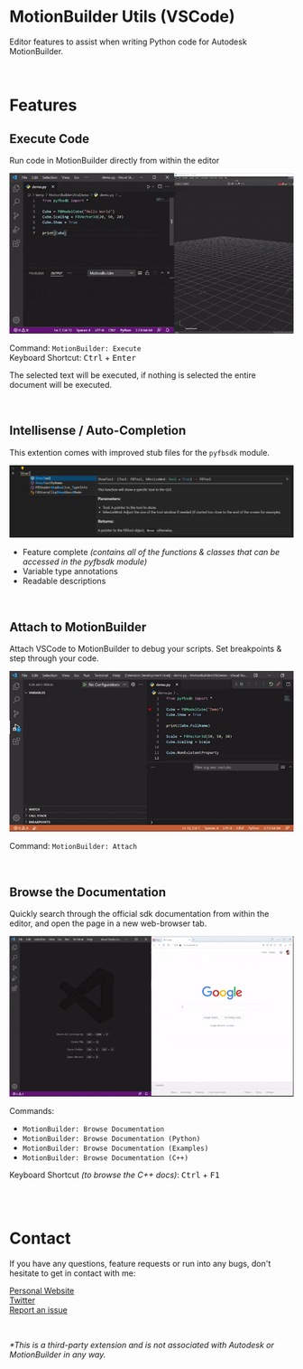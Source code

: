 # MotionBuilder Utils (VSCode)

Editor features to assist when writing Python code for Autodesk MotionBuilder.

<br>

# Features

## Execute Code

Run code in MotionBuilder directly from within the editor

![execute code in MB demo](https://github.com/nils-soderman/vscode-motionbuilder-utils/blob/main/media/demo/demo-exec.gif?raw=true)

Command: `MotionBuilder: Execute` <br>
Keyboard Shortcut: <kbd>Ctrl</kbd> + <kbd>Enter</kbd>

The selected text will be executed, if nothing is selected the entire document will be executed.

<br>

## Intellisense / Auto-Completion

This extention comes with improved stub files for the `pyfbsdk` module.  

![Better auto-completion demo](https://github.com/nils-soderman/vscode-motionbuilder-utils/blob/main/media/demo/auto-completion.jpg?raw=true)

* Feature complete _(contains all of the functions & classes that can be accessed in the pyfbsdk module)_
* Variable type annotations
* Readable descriptions

<br>

## Attach to MotionBuilder

Attach VSCode to MotionBuilder to debug your scripts. Set breakpoints & step through your code.

![Better auto-completion demo](https://github.com/nils-soderman/vscode-motionbuilder-utils/blob/main/media/demo/demo-debug.gif?raw=true)

Command: `MotionBuilder: Attach`

<br>

## Browse the Documentation

Quickly search through the official sdk documentation from within the editor, and open the page in a new web-browser tab.

![Browse docs demo](https://github.com/nils-soderman/vscode-motionbuilder-utils/blob/main/media/demo/demo-docs.gif?raw=true)

Commands: 
- `MotionBuilder: Browse Documentation`
- `MotionBuilder: Browse Documentation (Python)`
- `MotionBuilder: Browse Documentation (Examples)`
- `MotionBuilder: Browse Documentation (C++)`

Keyboard Shortcut _(to browse the C++ docs)_: <kbd>Ctrl</kbd> + <kbd>F1</kbd>


<br><br>

# Contact

If you have any questions, feature requests or run into any bugs, don't hesitate to get in contact with me:

[Personal Website](https://nilssoderman.com)<br>
[Twitter](https://twitter.com/nilssoderman "@nilssoderman")<br>
[Report an issue](https://github.com/nils-soderman/vscode-motionbuilder/issues "Report a bug on the GitHub repository")

<br>

<i>*This is a third-party extension and is not associated with Autodesk or MotionBuilder in any way.</i>